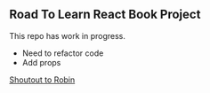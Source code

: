 ## Road To Learn React Book Project

This repo has work in progress.
- Need to refactor code
- Add props

[Shoutout to Robin](https://roadtoreact.com/)
